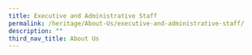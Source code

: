```yaml
---
title: Executive and Administrative Staff
permalink: /heritage/About-Us/executive-and-administrative-staff/
description: ""
third_nav_title: About Us
---
```

